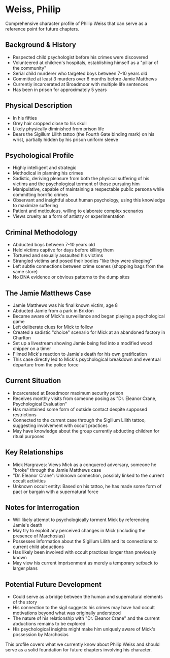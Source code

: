 # Weiss, Philip

Comprehensive character profile of Philip Weiss that can serve as a reference point for future chapters.

## Background & History

- Respected child psychologist before his crimes were discovered
- Volunteered at children's hospitals, establishing himself as a "pillar of the community"
- Serial child murderer who targeted boys between 7-10 years old
- Committed at least 3 murders over 6 months before Jamie Matthews
- Currently incarcerated at Broadmoor with multiple life sentences
- Has been in prison for approximately 5 years

## Physical Description

- In his fifties
- Grey hair cropped close to his skull
- Likely physically diminished from prison life
- Bears the Sigillum Lilith tattoo (the Fourth Gate binding mark) on his wrist, partially hidden by his prison uniform sleeve

## Psychological Profile

- Highly intelligent and strategic
- Methodical in planning his crimes
- Sadistic, deriving pleasure from both the physical suffering of his victims and the psychological torment of those pursuing him
- Manipulative, capable of maintaining a respectable public persona while committing horrific crimes
- Observant and insightful about human psychology, using this knowledge to maximize suffering
- Patient and meticulous, willing to elaborate complex scenarios
- Views cruelty as a form of artistry or experimentation

## Criminal Methodology

- Abducted boys between 7-10 years old
- Held victims captive for days before killing them
- Tortured and sexually assaulted his victims
- Strangled victims and posed their bodies "like they were sleeping"
- Left subtle connections between crime scenes (shopping bags from the same store)
- No DNA evidence or obvious patterns to the dump sites

## The Jamie Matthews Case

- Jamie Matthews was his final known victim, age 8
- Abducted Jamie from a park in Brixton
- Became aware of Mick's surveillance and began playing a psychological game
- Left deliberate clues for Mick to follow
- Created a sadistic "choice" scenario for Mick at an abandoned factory in Charlton
- Set up a livestream showing Jamie being fed into a modified wood chipper on a timer
- Filmed Mick's reaction to Jamie's death for his own gratification
- This case directly led to Mick's psychological breakdown and eventual departure from the police force

## Current Situation

- Incarcerated at Broadmoor maximum security prison
- Receives monthly visits from someone posing as "Dr. Eleanor Crane, Psychological Evaluation"
- Has maintained some form of outside contact despite supposed restrictions
- Connected to the current case through the Sigillum Lilith tattoo, suggesting involvement with occult practices
- May have knowledge about the group currently abducting children for ritual purposes

## Key Relationships

- Mick Hargraves: Views Mick as a conquered adversary, someone he "broke" through the Jamie Matthews case
- "Dr. Eleanor Crane": Unknown connection, possibly linked to the current occult activities
- Unknown occult entity: Based on his tattoo, he has made some form of pact or bargain with a supernatural force

## Notes for Interrogation

- Will likely attempt to psychologically torment Mick by referencing Jamie's death
- May try to exploit any perceived changes in Mick (including the presence of Marchosias)
- Possesses information about the Sigillum Lilith and its connections to current child abductions
- Has likely been involved with occult practices longer than previously known
- May view his current imprisonment as merely a temporary setback to larger plans

## Potential Future Development

- Could serve as a bridge between the human and supernatural elements of the story
- His connection to the sigil suggests his crimes may have had occult motivations beyond what was originally understood
- The nature of his relationship with "Dr. Eleanor Crane" and the current abductions remains to be explored
- His psychological insights might make him uniquely aware of Mick's possession by Marchosias

This profile covers what we currently know about Philip Weiss and should serve as a solid foundation for future chapters involving his character.
